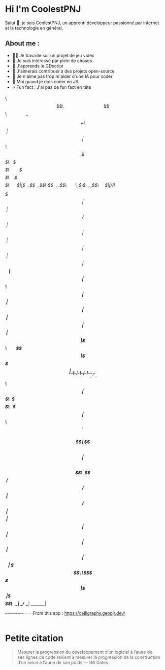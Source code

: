 # Hi I'm CoolestPNJ

Salut 👋, je suis CoolestPNJ, un apprenti développeur passionné par internet et la technologie en général.

## About me :

- 👨‍💻 Je travaille sur un projet de jeu vidéo
- 👀 Je suis intéressé par plein de choses
- 🌱 J'apprends le GDscript
- 💞️ J'aimerais contribuer à des projets open-source
- 👾 Je n'aime pas trop m'aider d'une IA pour coder
- 🤯 Moi quand je dois coder en JS
- ⚡ Fun fact : J'ai pas de fun fact en tête
  

$$$$$$$$\ $$\                                 $$\               
\__$$  __|\__|                                $$ |              
   $$ |   $$\ $$$$$$\$$$$\   $$$$$$\        $$$$$$\    $$$$$$\  
   $$ |   $$ |$$  _$$  _$$\ $$  __$$\       \_$$  _|  $$  __$$\ 
   $$ |   $$ |$$ / $$ / $$ |$$$$$$$$ |        $$ |    $$ /  $$ |
   $$ |   $$ |$$ | $$ | $$ |$$   ____|        $$ |$$\ $$ |  $$ |
   $$ |   $$ |$$ | $$ | $$ |\$$$$$$$\         \$$$$  |\$$$$$$  |
   \__|   \__|\__| \__| \__| \_______|         \____/  \______/ 
                                                                
                                                                
                                                                
                          $$\           
                          $$ |          
 $$$$$$$\  $$$$$$\   $$$$$$$ | $$$$$$\  
$$  _____|$$  __$$\ $$  __$$ |$$  __$$\ 
$$ /      $$ /  $$ |$$ /  $$ |$$$$$$$$ |
$$ |      $$ |  $$ |$$ |  $$ |$$   ____|
\$$$$$$$\ \$$$$$$  |\$$$$$$$ |\$$$$$$$\ 
 \_______| \______/  \_______| \_______|

--------------From this app : https://calligraphy.geopjr.dev/
                                        
                                        
# Petite citation
> Mesurer la progression du développement d’un logiciel à l’aune de ses lignes de code revient à mesurer la progression de la construction d’un avion à l’aune de son poids
— Bill Gates

<!---
CoolestPNJ/CoolestPNJ is a ✨ special ✨ repository because its `README.md` (this file) appears on your GitHub profile.
You can click the Preview link to take a look at your changes.
--->
